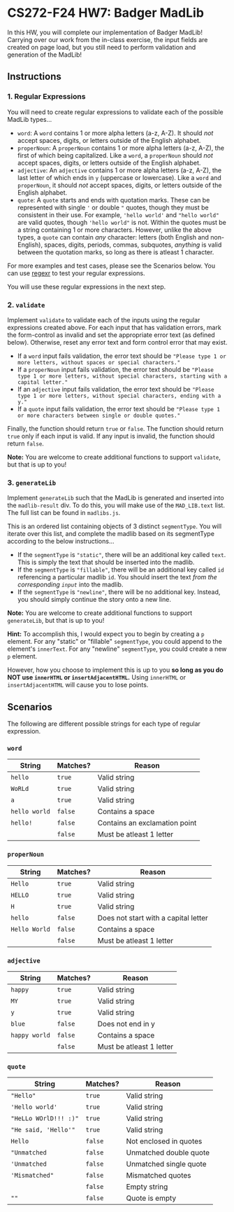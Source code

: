 # CS272-F24 HW7: Badger MadLib

In this HW, you will complete our implementation of Badger MadLib! Carrying over our work from the in-class exercise, the input fields are created on page load, but you still need to perform validation and generation of the MadLib!

## Instructions

### 1. Regular Expressions

You will need to create regular expressions to validate each of the possible MadLib types...

 - `word`: A `word` contains 1 or more alpha letters (a-z, A-Z). It should *not* accept spaces, digits, or letters outside of the English alphabet.
 - `properNoun`: A `properNoun` contains 1 or more alpha letters (a-z, A-Z), the first of which being capitalized. Like a `word`, a `properNoun` should *not* accept spaces, digits, or letters outside of the English alphabet.
 - `adjective`: An `adjective` contains 1 or more alpha letters (a-z, A-Z), the last letter of which ends in `y` (uppercase or lowercase). Like a `word` and `properNoun`, it should *not* accept spaces, digits, or letters outside of the English alphabet.
 - `quote`: A `quote` starts and ends with quotation marks. These can be represented with single `'` or double `"` quotes, though they must be consistent in their use. For example, `'hello world'` and `"hello world"` are valid quotes, though `'hello world"` is not. Within the quotes must be a string containing 1 or more characters. However, unlike the above types, a `quote` can contain *any* character: letters (both English and non-English), spaces, digits, periods, commas, subquotes, *anything* is valid between the quotation marks, so long as there is atleast 1 character.

For more examples and test cases, please see the Scenarios below. You can use [regexr](https://regexr.com/) to test your regular expressions.

You will use these regular expressions in the next step.

### 2. `validate`

Implement `validate` to validate each of the inputs using the regular expressions created above. For each input that has validation errors, mark the form-control as invalid and set the appropriate error text (as defined below). Otherwise, reset any error text and form control error that may exist.

 - If a `word` input fails validation, the error text should be `"Please type 1 or more letters, without spaces or special characters."`
 - If a `properNoun` input fails validation, the error text should be `"Please type 1 or more letters, without special characters, starting with a capital letter."`
 - If an `adjective` input fails validation, the error text should be `"Please type 1 or more letters, without special characters, ending with a y."`
 - If a `quote` input fails validation, the error text should be `"Please type 1 or more characters between single or double quotes."`

Finally, the function should return `true` or `false`. The function should return `true` only if each input is valid. If any input is invalid, the function should return `false`.

**Note:** You are welcome to create additional functions to support `validate`, but that is up to you!

### 3. `generateLib`

Implement `generateLib` such that the MadLib is generated and inserted into the `madlib-result` div. To do this, you will make use of the `MAD_LIB.text` list. The full list can be found in `madlibs.js`.

This is an ordered list containing objects of 3 distinct `segmentType`. You will iterate over this list, and complete the madlib based on its segmentType according to the below instructions...
 - If the `segmentType` is `"static"`, there will be an additional key called `text`. This is simply the text that should be inserted into the madlib.
 - If the `segmentType` is `"fillable"`, there will be an additional key called `id` referencing a particular madlib `id`. You should insert the text *from the corresponding `input`* into the madlib.
 - If the `segmentType` is `"newline"`, there will be no additional key. Instead, you should simply continue the story onto a new line.

**Note:** You are welcome to create additional functions to support `generateLib`, but that is up to you!

**Hint:** To accomplish this, I would expect you to begin by creating a `p` element. For any "static" or "fillable" `segmentType`, you could append to the element's `innerText`. For any "newline" `segmentType`, you could create a new `p` element.

However, how you choose to implement this is up to you **so long as you do NOT use `innerHTML` or `insertAdjacentHTML`.** Using `innerHTML` or `insertAdjacentHTML` will cause you to lose points.

## Scenarios

The following are different possible strings for each type of regular expression.

### `word`

| String | Matches? | Reason |
| --- | --- | --- |
| `hello` | `true` | Valid string |
| `WoRLd` | `true` | Valid string |
| `a` | `true` | Valid string |
| `hello world` | `false` | Contains a space |
| `hello!` | `false` | Contains an exclamation point |
| | `false` | Must be atleast 1 letter |

### `properNoun`

| String | Matches? | Reason |
| --- | --- | --- |
| `Hello` | `true` | Valid string |
| `HELLO` | `true` | Valid string |
| `H` | `true` | Valid string |
| `hello` | `false` |  Does not start with a capital letter |
| `Hello World` | `false` | Contains a space |
|  | `false` |  Must be atleast 1 letter |

### `adjective`
| String | Matches? | Reason |
| --- | --- | --- |
| `happy` | `true` | Valid string |
| `MY` | `true` | Valid string |
| `y` | `true` | Valid string |
| `blue` | `false` | Does not end in y |
| `happy world` | `false` | Contains a space |
|  | `false` |  Must be atleast 1 letter |

### `quote`
| String | Matches? | Reason |
| --- | --- | --- |
| `"Hello"` | `true` | Valid string |
| `'Hello world'` | `true` | Valid string |
| `"HeLLo WOrlD!!! :)"` | `true` | Valid string |
| `"He said, 'Hello'"` | `true` | Valid string |
| `Hello` | `false` | Not enclosed in quotes |
| `"Unmatched` | `false` | Unmatched double quote |
| `'Unmatched` | `false` | Unmatched single quote |
| `'Mismatched"` | `false` | Mismatched quotes |
|  | `false` | Empty string |
| `""` | `false` | Quote is empty |
